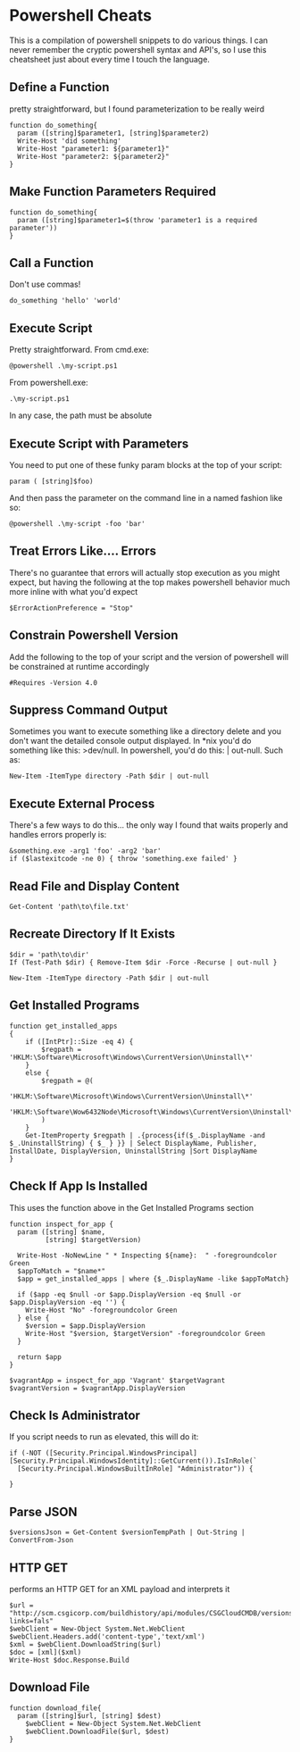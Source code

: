 # Powershell Cheats
This is a compilation of powershell snippets to do various things.  I can never remember the cryptic powershell syntax and API's, so I use this cheatsheet just about every time I touch the language.

## Define a Function
pretty straightforward, but I found parameterization to be really weird
```
function do_something{
  param ([string]$parameter1, [string]$parameter2)
  Write-Host 'did something'
  Write-Host "parameter1: ${parameter1}"
  Write-Host "parameter2: ${parameter2}"
}
```

## Make Function Parameters Required
```
function do_something{
  param ([string]$parameter1=$(throw 'parameter1 is a required parameter'))
}
```

## Call a Function
Don't use commas!
```
do_something 'hello' 'world'
```

## Execute Script
Pretty straightforward.  From cmd.exe:
```
@powershell .\my-script.ps1
```
From powershell.exe:
```
.\my-script.ps1
```
In any case, the path must be absolute

## Execute Script with Parameters
You need to put one of these funky param blocks at the top of your script:

```
param ( [string]$foo)
```
And then pass the parameter on the command line in a named fashion like so:
```
@powershell .\my-script -foo 'bar'
```

## Treat Errors Like.... Errors
There's no guarantee that errors will actually stop execution as you might expect, but having the following at the top makes powershell behavior much more inline with what you'd expect
```
$ErrorActionPreference = "Stop"
```

## Constrain Powershell Version
Add the following to the top of your script and the version of powershell will be constrained at runtime accordingly
```
#Requires -Version 4.0
```

## Suppress Command Output
Sometimes you want to execute something like a directory delete and you don't want the detailed console output displayed.  In *nix you'd do something like this:  >dev/null.  In powershell, you'd do this: | out-null.  Such as:

```
New-Item -ItemType directory -Path $dir | out-null
```

## Execute External Process
There's a few ways to do this... the only way I found that waits properly and handles errors properly is:

```
&something.exe -arg1 'foo' -arg2 'bar'
if ($lastexitcode -ne 0) { throw 'something.exe failed' }
```

## Read File and Display Content
```
Get-Content 'path\to\file.txt'
```

## Recreate Directory If It Exists
```
$dir = 'path\to\dir'
If (Test-Path $dir) { Remove-Item $dir -Force -Recurse | out-null }

New-Item -ItemType directory -Path $dir | out-null
```

## Get Installed Programs
```
function get_installed_apps
{
    if ([IntPtr]::Size -eq 4) {
        $regpath = 'HKLM:\Software\Microsoft\Windows\CurrentVersion\Uninstall\*'
    }
    else {
        $regpath = @(
            'HKLM:\Software\Microsoft\Windows\CurrentVersion\Uninstall\*'
            'HKLM:\Software\Wow6432Node\Microsoft\Windows\CurrentVersion\Uninstall\*'
        )
    }
    Get-ItemProperty $regpath | .{process{if($_.DisplayName -and $_.UninstallString) { $_ } }} | Select DisplayName, Publisher, InstallDate, DisplayVersion, UninstallString |Sort DisplayName
}
```

## Check If App Is Installed
This uses the function above in the Get Installed Programs section
```
function inspect_for_app {
  param ([string] $name,
         [string] $targetVersion)

  Write-Host -NoNewLine " * Inspecting ${name}:  " -foregroundcolor Green
  $appToMatch = "$name*"
  $app = get_installed_apps | where {$_.DisplayName -like $appToMatch}

  if ($app -eq $null -or $app.DisplayVersion -eq $null -or $app.DisplayVersion -eq '') {
    Write-Host "No" -foregroundcolor Green
  } else {
    $version = $app.DisplayVersion
    Write-Host "$version, $targetVersion" -foregroundcolor Green
  }

  return $app
}

$vagrantApp = inspect_for_app 'Vagrant' $targetVagrant
$vagrantVersion = $vagrantApp.DisplayVersion
```

## Check Is Administrator
If you script needs to run as elevated, this will do it:
```
if (-NOT ([Security.Principal.WindowsPrincipal][Security.Principal.WindowsIdentity]::GetCurrent()).IsInRole(`
  [Security.Principal.WindowsBuiltInRole] "Administrator")) {

}
```

## Parse JSON
```
$versionsJson = Get-Content $versionTempPath | Out-String | ConvertFrom-Json
```

## HTTP GET
performs an HTTP GET for an XML payload and interprets it
```    
$url = "http://scm.csgicorp.com/buildhistory/api/modules/CSGCloudCMDB/versions/latest/builds/latest?links=fals"
$webClient = New-Object System.Net.WebClient
$webClient.Headers.add('content-type','text/xml')
$xml = $webClient.DownloadString($url)
$doc = [xml]($xml)
Write-Host $doc.Response.Build
```

## Download File
```
function download_file{
  param ([string]$url, [string] $dest)
    $webClient = New-Object System.Net.WebClient
    $webClient.DownloadFile($url, $dest)
}
```
